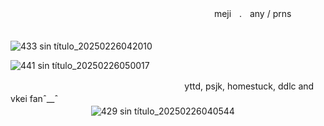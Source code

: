 ㅤㅤㅤㅤㅤㅤㅤㅤㅤㅤㅤㅤㅤㅤㅤㅤㅤㅤㅤㅤㅤㅤㅤㅤㅤ mejiㅤ.ㅤany / prns

ㅤㅤㅤㅤㅤㅤㅤㅤㅤㅤㅤㅤㅤㅤㅤㅤㅤㅤㅤㅤㅤㅤㅤㅤㅤ![433 sin título_20250226042010](https://github.com/user-attachments/assets/89392a6e-9836-482b-b35e-fa7f8b9a6f67)

![441 sin título_20250226050017](https://github.com/user-attachments/assets/782e7e97-04b1-42c0-bfd7-935a44d684a3)

ㅤㅤㅤㅤㅤㅤㅤㅤㅤㅤㅤㅤㅤㅤㅤㅤ ㅤㅤ ㅤㅤㅤyttd, psjk, homestuck, ddlc and vkei fanˆ__ˆ
ㅤㅤㅤㅤㅤㅤㅤㅤㅤㅤㅤㅤㅤㅤㅤㅤㅤ
ㅤㅤㅤㅤㅤㅤㅤㅤㅤㅤㅤㅤㅤㅤㅤㅤㅤㅤㅤㅤㅤㅤㅤㅤㅤ![429 sin título_20250226040544](https://github.com/user-attachments/assets/e5a82aa1-3504-430b-9780-38704536070b)
